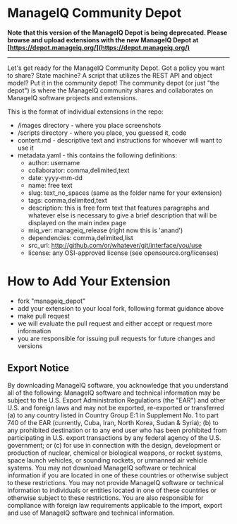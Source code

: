 ManageIQ Community Depot
=========================

**Note that this version of the ManageIQ Depot is being deprecated. Please browse and upload extensions with the new ManageIQ Depot at [https://depot.manageiq.org/](https://depot.manageiq.org/)**

---

Let's get ready for the ManageIQ Community Depot. Got a policy you want to share? State machine? A script that utilizes the REST API and object model? Put it in the community depot! The community depot (or just "the depot") is where the ManageIQ community shares and collaborates on ManageIQ software projects and extensions. 

This is the format of individual extensions in the repo:

- /images directory - where you place screenshots
- /scripts directory - where you place, you guessed it, code
- content.md - descriptive text and instructions for whoever will want to use it
- metadata.yaml - this contains the following definitions:
    - author: username
    - collaborator: comma,delimited,text
    - date: yyyy-mm-dd
    - name: free text
    - slug: text_no_spaces (same as the folder name for your extension)
    - tags: comma,delimited,text
    - description:
      this is free form text that features paragraphs and whatever else is necessary to give a brief description that will be displayed on the main index page
    - miq_ver: manageiq_release (right now this is 'anand')
    - dependencies: comma,delimited,list
    - src_url: http://github.com/or/whatever/git/interface/you/use
    - license: any OSI-approved license (see opensource.org/licenses)


How to Add Your Extension
=========================

- fork "manageiq_depot"
- add your extension to your local fork, following format guidance above
- make pull request
- we will evaluate the pull request and either accept or request more information
- you are responsible for issuing pull requests for future changes and versions


## Export Notice

By downloading ManageIQ software, you acknowledge that you understand all of the
following: ManageIQ software and technical information may be subject to the
U.S. Export Administration Regulations (the "EAR") and other U.S. and foreign
laws and may not be exported, re-exported or transferred (a) to any country
listed in Country Group E:1 in Supplement No. 1 to part 740 of the EAR
(currently, Cuba, Iran, North Korea, Sudan & Syria); (b) to any prohibited
destination or to any end user who has been prohibited from participating in
U.S. export transactions by any federal agency of the U.S. government; or (c)
for use in connection with the design, development or production of nuclear,
chemical or biological weapons, or rocket systems, space launch vehicles, or
sounding rockets, or unmanned air vehicle systems. You may not download ManageIQ
software or technical information if you are located in one of these countries
or otherwise subject to these restrictions. You may not provide ManageIQ
software or technical information to individuals or entities located in one of
these countries or otherwise subject to these restrictions. You are also
responsible for compliance with foreign law requirements applicable to the
import, export and use of ManageIQ software and technical information.

